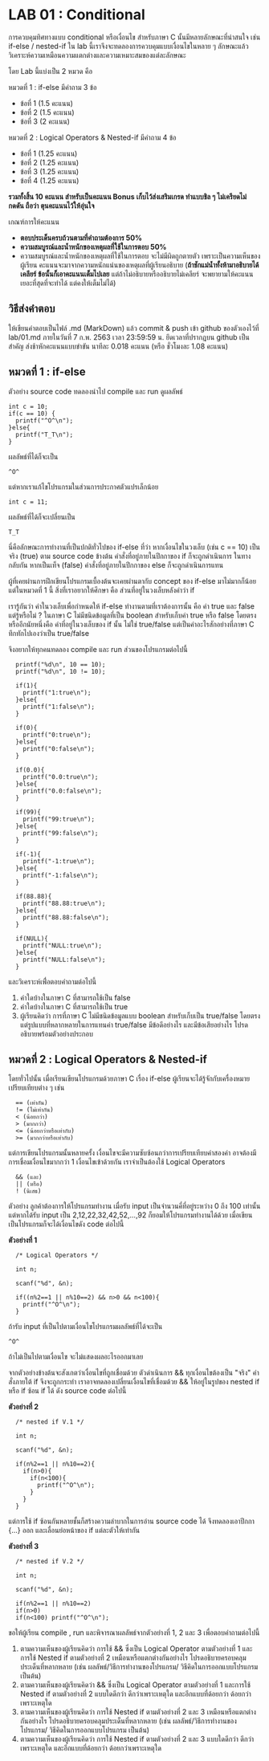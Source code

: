 # LAB 01 : Conditional

การควบคุมทิศทางแบบ conditional หรือเงื่อนไข 
สำหรับภาษา C นั้นมีหลายลักษณะที่น่าสนใจ 
เช่น if-else / nested-if 
ใน lab นี้เราจึงจะทดลองการควบคุมแบบเงื่อนไขในหลาย ๆ 
ลักษณะแล้ววิเคราะห์ความเหมือนความแตกต่างและความเหมาะสมของแต่ละลักษณะ
  
โดย Lab นี้แบ่งเป็น 2 หมวด คือ  

หมวดที่ 1 : if-else มีคำถาม 3 ข้อ
  - ข้อที่ 1 (1.5 คะแนน)
  - ข้อที่ 2 (1.5 คะแนน)
  - ข้อที่ 3 (2 คะแนน)  

หมวดที่ 2 : Logical Operators & Nested-if มีคำถาม 4 ข้อ  
  - ข้อที่ 1 (1.25 คะแนน)
  - ข้อที่ 2 (1.25 คะแนน)
  - ข้อที่ 3 (1.25 คะแนน)
  - ข้อที่ 4 (1.25 คะแนน)  

**รวมทั้งสิ้น 10 คะแนน สำหรับเป็นคะแนน Bonus เก็บไว้ส่งเสริมเกรด ทำแบบชิล ๆ ไม่เครียดไม่กดดัน ถือว่า ตุนคะแนนไว้ให้อุ่นใจ**

เกณฑ์การให้คะแนน  
  - **ตอบประเด็นครบถ้วนตามที่คำถามต้องการ 50%**
  - **ความสมบูรณ์และน้ำหนักของเหตุผลที่ใช้ในการตอบ 50%**
  - ความสมบูรณ์และน้ำหนักของเหตุผลที่ใช้ในการตอบ 
    จะไม่มีผิดถูกตายตัว เพราะเป็นความเห็นของผู้เรียน 
    คะแนนจะมาจากความหนักแน่นของเหตุผลที่ผู้เรียนอธิบาย 
    (**ถ้าชักแม่น้ำทั้งห้ามาอธิบายได้เคลียร์ 
    ข้อนั้นก็เอาคะแนนเต็มไปเลย** 
    แต่ถ้าไม่อธิบายหรืออธิบายไม่เคลียร์ 
    จะพยายามให้คะแนนเยอะที่สุดที่จะทำได้ 
    แต่คงให้เต็มไม่ได้)
    
## วิธีส่งคำตอบ

ให้เขียนคำตอบเป็นไฟล์ .md (MarkDown) แล้ว commit & push เข้า github ของตัวเองไว้ที่ lab/01.md ภายในวันที่ 7 ก.พ. 2563 เวลา 23:59:59 น.
ยึดเวลาที่ปรากฎบน github เป็นสำคัญ ส่งช้าหักคะแนนแบบขำขัน นาทีละ 0.018 คะแนน (หรือ ชั่วโมงละ 1.08 คะแนน) 

## หมวดที่ 1 : if-else
ตัวอย่าง source code ทดลองนำไป compile และ run ดูผลลัพธ์ 
```
int c = 10;
if(c == 10) {
  printf("^O^\n");
}else{
  printf("T_T\n");
}
```
ผลลัพธ์ที่ได้ก็จะเป็น
```
^O^
```
แต่หากเราแก้ไขโปรแกรมในส่วนการประกาศตัวแปรเล็กน้อย
```
int c = 11;
```
ผลลัพธ์ที่ได้ก็จะเปลี่ยนเป็น
```
T_T
```
นี่คือลักษณะการทำงานที่เป็นปกติทั่วไปของ if-else ที่ว่า 
หากเงื่อนไขในวงเล็บ (เช่น c == 10) 
เป็นจริง (true) ตาม source code ข้างต้น 
คำสั่งที่อยู่ภายในปีกกาของ if ก็จะถูกดำเนินการ 
ในทางกลับกัน หากเป็นเท็จ (false) 
คำสั่งที่อยู่ภายในปีกกาของ else ก็จะถูกดำเนินการแทน  
  
ผู้ที่เคยผ่านการฝึกเขียนโปรแกรมเบื้องต้นจะเคยผ่านตากับ concept 
ของ if-else มาไม่มากก็น้อย แต่ในหมวดที่ 1 นี้ สิ่งที่เราอยากให้ศึกษา 
คือ ส่วนที่อยู่ในวงเล็บหลังคำว่า if  
  
เรารู้กันว่า ค่าในวงเล็บเพื่อกำหนดให้ if-else ทำงานตามที่เราต้องการนั้น 
คือ ค่า true และ false แต่รู้หรือไม่ ? 
ในภาษา C ไม่มีชนิดข้อมูลที่เป็น boolean สำหรับเก็บค่า true หรือ false โดยตรง 
หรืออีกนัยหนึ่งคือ ค่าที่อยู่ในวงเล็บของ if นั้น ไม่ใช่ true/false 
แต่เป็นค่าอะไรสักอย่างที่ภาษา C ทึกทักไปเองว่าเป็น true/false  
  
จึงอยากให้ทุกคนทดลอง compile และ run ส่วนของโปรแกรมต่อไปนี้ 
```
  printf("%d\n", 10 == 10);
  printf("%d\n", 10 != 10);

  if(1){
    printf("1:true\n");
  }else{
    printf("1:false\n");
  }

  if(0){
    printf("0:true\n");
  }else{
    printf("0:false\n");
  }

  if(0.0){
    printf("0.0:true\n");
  }else{
    printf("0.0:false\n");
  }

  if(99){
    printf("99:true\n");
  }else{
    printf("99:false\n");
  }

  if(-1){
    printf("-1:true\n");
  }else{
    printf("-1:false\n");
  }

  if(88.88){
    printf("88.88:true\n");
  }else{
    printf("88.88:false\n");
  }

  if(NULL){
    printf("NULL:true\n");
  }else{
    printf("NULL:false\n");
  }
```
และวิเคราะห์เพื่่อตอบคำถามต่อไปนี้  
1. ค่าใดบ้างในภาษา C ที่สามารถใช้เป็น false
2. ค่าใดบ้างในภาษา C ที่สามารถใช้เป็น true
3. ผู้เรียนคิดว่า 
   การที่ภาษา C ไม่มีชนิดข้อมูลแบบ boolean 
   สำหรับเก็บเป็น true/false โดยตรง
   แต่รูปแบบที่หลากหลายในการแทนค่า true/false 
   มีข้อดีอย่างไร และมีข้อเสียอย่างไร 
   โปรดอธิบายพร้อมตัวอย่างประกอบ  

## หมวดที่ 2 : Logical Operators & Nested-if

โดยทั่วไปนั้น เมื่อเรียนเขียนโปรแกรมด้วยภาษา C เรื่อง if-else 
ผู้เรียนจะได้รู้จักกับเครื่องหมายเปรียบเทียบต่าง ๆ เช่น 
```
  == (เท่ากัน)
  != (ไม่เท่ากัน)
  < (น้อยกว่า)
  > (มากกว่า)
  <= (น้อยกว่าหรือเท่ากับ)
  >= (มากกว่าหรือเท่ากับ)
```
แต่การเขียนโปรแกรมนั้นหลายครั้ง 
เงื่อนไขจะมีความซับซ้อนกว่าการเปรียบเทียบค่าสองค่า 
อาจต้องมีการเชื่อมเงื่อนไขมากกว่า 1 เงื่อนไขเข้าด้วยกัน
เราจำเป็นต้องใช้ Logical Operators
```
  && (และ)
  || (หรือ)
  ! (นิเสธ)
```
ตัวอย่าง ลูกค้าต้องการให้โปรแกรมทำงาน 
เมื่อรับ input เป็นจำนวนคี่ที่อยู่ระหว่าง 0 ถึง 100 เท่านั้น
แต่หากได้รับ input เป็น 2,12,22,32,42,52,...,92 
ก็ยอมให้โปรแกรมทำงานได้ด้วย 
เมื่อเขียนเป็นโปรแกรมก็จะได้เงื่อนไขดัง code ต่อไปนี้
  
**ตัวอย่างที่ 1**  
```
  /* Logical Operators */

  int n;

  scanf("%d", &n);

  if((n%2==1 || n%10==2) && n>0 && n<100){
    printf("^O^\n");
  }
```
ถ้ารับ input ที่เป็นไปตามเงื่อนไขโปรแกรมผลลัพธ์ที่ได้จะเป็น
```
^O^
```
ถ้าไม่เป็นไปตามเงื่อนไข จะไม่แสดงผลอะไรออกมาเลย
  
จากตัวอย่างข้างต้นจะสังเกตว่าเงื่อนไขที่ถูกเชื่อมด้วย 
ตัวดำเนินการ && ทุกเงื่อนไขต้องเป็น "จริง" คำสั่งภายใต้ if จึงจะถูกกระทำ 
เราอาจทดลองเปลี่ยนเงื่อนไขที่เชื่อมด้วย && 
ให้อยู่ในรูปของ nested if หรือ if ซ้อน if ได้ ดัง source code ต่อไปนี้
  
**ตัวอย่างที่ 2**  
```
  /* nested if V.1 */

  int n;

  scanf("%d", &n);

  if(n%2==1 || n%10==2){
    if(n>0){
      if(n<100){
        printf("^O^\n");
      }
    }
  }
```
แต่การใช้ if ซ้อนกันหลายชั้นก็สร้างความลำบากในการอ่าน source code ได้
จึงทดลองเอาปีกกา {...} ออก และเลื่อนย่อหน้าของ if แต่ละตัวให้เท่ากัน
  
**ตัวอย่างที่ 3**  
```
  /* nested if V.2 */

  int n;

  scanf("%d", &n);

  if(n%2==1 || n%10==2)
  if(n>0)
  if(n<100) printf("^O^\n");
```
ขอให้ผู้เรียน compile , run 
และพิจารณาผลลัพธ์จากตัวอย่างที่ 1, 2 และ 3 
เพื่อตอบคำถามต่อไปนี้
1. ตามความเห็นของผู้เรียนคิดว่า 
   การใช้ && ซึ่งเป็น Logical Operator ตามตัวอย่างที่ 1 
   และการใช้ Nested if ตามตัวอย่างที่ 2 
   เหมือนหรือแตกต่างกันอย่างไร 
   โปรดอธิบายครอบคลุมประเด็นที่หลากหลาย 
   (เช่น ผลลัพธ์/วิธีการทำงานของโปรแกรม/
   วิธีคิดในการออกแบบโปรแกรม เป็นต้น)
2. ตามความเห็นของผู้เรียนคิดว่า 
   && ซึ่งเป็น Logical Operator ตามตัวอย่างที่ 1 
   และการใช้ Nested if ตามตัวอย่างที่ 2 
   แบบใดดีกว่า ดีกว่าเพราะเหตุใด 
   และอีกแบบที่ด้อยกว่า ด้อยกว่าเพราะเหตุใด
3. ตามความเห็นของผู้เรียนคิดว่า 
   การใช้ Nested if ตามตัวอย่างที่ 2 และ 3
   เหมือนหรือแตกต่างกันอย่างไร 
   โปรดอธิบายครอบคลุมประเด็นที่หลากหลาย 
   (เช่น ผลลัพธ์/วิธีการทำงานของโปรแกรม/
   วิธีคิดในการออกแบบโปรแกรม เป็นต้น)
4. ตามความเห็นของผู้เรียนคิดว่า 
   การใช้ Nested if ตามตัวอย่างที่ 2 และ 3
   แบบใดดีกว่า ดีกว่าเพราะเหตุใด 
   และอีกแบบที่ด้อยกว่า ด้อยกว่าเพราะเหตุใด
 
